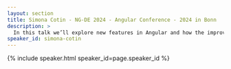 ```yaml
---
layout: section
title: Simona Cotin - NG-DE 2024 - Angular Conference - 2024 in Bonn
description: >
  In this talk we’ll explore new features in Angular and how the improved developer experience is lowering the friction for building great experiences on the web.
speaker_id: simona-cotin
---
```


{% include speaker.html speaker_id=page.speaker_id %}
